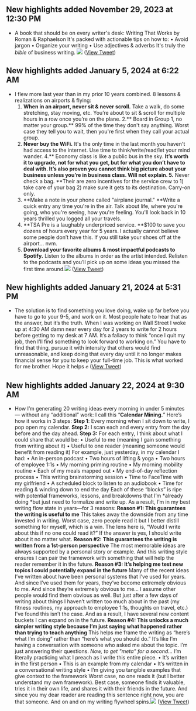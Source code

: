 ## New highlights added November 29, 2023 at 12:30 PM
- A book that should be on every writer's desk:
  Writing That Works by Roman & Raphaelson
  It's packed with actionable tips on how to:
  • Avoid jargon
  • Organize your writing
  • Use adjectives & adverbs
  It's truly the *bible* of business writing. 
  ![](https://pbs.twimg.com/media/GAHRTvjWcAA9nJO.jpg) ([View Tweet](https://twitter.com/dickiebush/status/1729893872027779325))
## New highlights added January 5, 2024 at 6:22 AM
- I flew more last year than in my prior 10 years combined.
  8 lessons & realizations on airports & flying:
  1. **When in an airport, never sit & never scroll.** Take a walk, do some stretching, stay moving, etc. You’re about to sit & scroll for multiple hours in a row once you’re on the plane.
  2.** Board in Group 1, no matter your group.** 99% of the time they don't say anything. Worst case they tell you to wait, then you're first when they call your actual group.
  3. **Never buy the WiFi.** It's the only time in the last month you haven't had access to the internet. Use time to think/write/read/let your mind wander. 
  4.** Economy class is like a public bus in the sky. **It’s worth it to upgrade, not for what you get, but for what you don’t have to deal with. It’s also proven you cannot think big picture about your business unless you’re in business class. Will not explain.
  5.** Never check a bag. **Their are zero incentives for the service crew to 1) take care of your bag 2) make sure it gets to its destination. Carry-on only.
  6. **Make a note in your phone called "airplane journal." **Write a quick entry any time you're in the air. Talk about life, where you're going, who you're seeing, how you're feeling. You'll look back in 10 years thrilled you logged all your travels.
  7. **TSA Pre is a laughably underpriced service. **$100 to save you dozens of hours every year for 5 years. I actually cannot believe some people don’t have this. If you still take your shoes off at the airport… nvm.
  8. **Download your favorite albums & most impactful podcasts to Spotify.** Listen to the albums in order as the artist intended. Relisten to the podcasts and you’ll pick up on some ideas you missed the first time around.<img src='https://pbs.twimg.com/media/GDFQTWcX0AABZUl.jpg'/> ([View Tweet](https://twitter.com/dickiebush/status/1743263416817471934))
## New highlights added January 21, 2024 at 5:31 PM
- The solution is to find something you love doing, wake up far before you have to go to your 9-5, and work on it.
  Most people hate to hear that as the answer, but it’s the truth.
  When I was working on Wall Street I woke up at 4:30 AM damn near every day for 2 years to write for 2 hours before getting to my desk at 7 AM.
  It’s a fallacy to think “once I quit my job, then I’ll find something to look forward to working on.”
  You have to find that thing, pursue it with intensity that others would find unreasonable, and keep doing that every day until it no longer makes financial sense for you to keep your full-time job. 
  This is what worked for me brother. 
  Hope it helps ✊ ([View Tweet](https://twitter.com/dickiebush/status/1749218065454092421))
## New highlights added January 22, 2024 at 9:30 AM
- How I’m generating 20 writing ideas every morning in under 5 minutes — without any “additional” work:
  I call this “**Calendar Mining.**” 
  Here’s how it works in 3 steps:
  **Step 1**: Every morning when I sit down to write, I pop open my calendar.
  **Step 2:** I scan each and every entry from the day before and the day ahead.
  **Step 3:** For each entry, I think about what I could share that would be:
  • Useful to me (meaning I gain something from writing about it)
  • Useful to one reader (meaning someone would benefit from reading it)
  For example, just yesterday, in my calendar I had:
  • An in-person podcast
  • Two hours of lifting & yoga
  • Two hours of employee 1:1s
  • My morning priming routine
  • My morning mobility routine
  • Each of my meals mapped out
  • My end-of-day reflection process
  • This writing brainstorming session
  • Time to FaceTime with my girlfriend
  • A scheduled block to listen to an audiobook
  • Time for reading & winding down to end the day
  Each of these “blocks” is ripe with potential frameworks, lessons, and breakdowns that I’m *already doing *but just need to formalize and write up.
  As a result, I’m in my best writing flow state in years—for 3 reasons:
  **Reason #1: This guarantees the writing is useful to me**
  This takes away the downside from any time invested in writing.
  Worst case, zero people read it but I better distill something for myself, which is a win.
  The lens here is, “Would I write about this if no one could read it?”
  If the answer is yes, I should write about it no matter what.
  **Reason #2: This guarantees the writing is written from a 1st-person perspective**
  The most memorable ideas are always supported by a personal story or example.
  And this writing style ensures I can pair the framework with something that will help the reader remember it in the future.
  **Reason #3: It’s helping me test new topics I could potentially expand in the future**
  Many of the recent ideas I’ve written about have been personal systems that I’ve used for years.
  And since I’ve used them for years, they’ve become extremely obvious to me.
  And since they’re extremely obvious to me… I assume other people would find them obvious as well.
  But just after a few days of writing about things I haven’t written too much about in the past (my fitness routines, my approach to employee 1:1s, thoughts on travel, etc.) I’ve found this isn’t the case.
  And as a result, I have several new content buckets I can expand on in the future.
  **Reason #4: This unlocks a much simpler writing style because I’m just saying what happened rather than trying to teach anything**
  This helps me frame the writing as “here’s what I’m doing” rather than “here’s what you should do.”
  It’s like I’m having a conversation with someone who asked me about the topic. I’m just answering their questions.
  *Now, to get "meta" for a second…*
  I’m literally practicing what I preach as I write this entire piece.
  • It’s written in the first person
  • This is an example from my calendar
  • It’s written in a conversational writing style
  • I’m giving you tangible examples that give context to the framework
  Worst case, no one reads it (but I better understand my own framework).
  Best case, someone finds it valuable, tries it in their own life, and shares it with their friends in the future.
  And since you my dear reader are reading this sentence right now, you are that someone.
  And on and on my writing flywheel spins.<img src='https://pbs.twimg.com/media/GEdDClvXAAARvYL.jpg'/> ([View Tweet](https://twitter.com/dickiebush/status/1749440720492957915))
